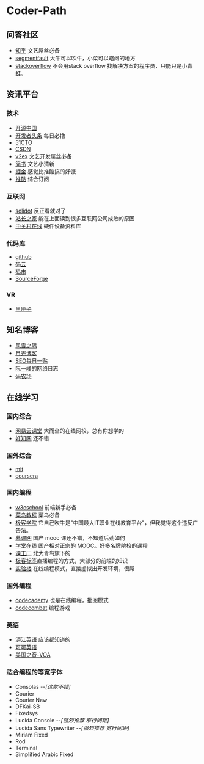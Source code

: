 # Coder-Path

## 问答社区
* [知乎](https://www.zhihu.com/) 文艺屌丝必备
* [segmentfault](https://segmentfault.com/) 大牛可以吹牛，小菜可以瞎问的地方
* [stackoverflow](http://stackoverflow.com/) 不会用stack overflow 找解决方案的程序员，只能只是小青蛙。

## 资讯平台

### 技术
* [开源中国](http://www.oschina.net/)
* [开发者头条](http://toutiao.io/) 每日必撸
* [51CTO](http://www.51cto.com/)
* [CSDN](http://www.csdn.net/)
* [v2ex](https://www.v2ex.com) 文艺开发屌丝必备
* [简书](http://www.jianshu.com/) 文艺小清新
* [掘金](http://gold.xitu.io/welcome) 感觉比推酷搞的好饿
* [推酷](http://www.tuicool.com/) 综合订阅

### 互联网
* [solidot](http://www.solidot.org/) 反正看就对了
* [站长之家](http://www.chinaz.com/) 能在上面读到很多互联网公司成败的原因
* [中关村在线](http://www.zol.com.cn/) 硬件设备资料库

### 代码库
* [github](https://www.github.com)
* [码云](http://git.oschina.net/)
* [码市](https://coding.net/)
* [SourceForge](https://sourceforge.net/)

### VR
* [黑匣子](http://www.heix.cn/)

## 知名博客
* [风雪之隅](http://www.laruence.com/)
* [月光博客](http://www.williamlong.info/)
* [SEO每日一贴](http://www.seozac.com/)
* [阮一峰的网络日志](http://www.ruanyifeng.com/)
* [码农场](http://http://www.hankcs.com/)

## 在线学习

### 国内综合
* [网易云课堂](http://study.163.com/#/index) 大而全的在线网校，总有你想学的
* [好知网](http://www.howzhi.com/) 还不错

### 国外综合
* [mit](http://ocw.mit.edu/)
* [coursera](https://www.coursera.org)

### 国内编程
* [w3cschool](http://www.w3school.com.cn/) 前端新手必备
* [菜鸟教程](http://www.runoob.com/) 菜鸟必备
* [极客学院](http://www.jikexueyuan.com/) 它自己吹牛是"中国最大IT职业在线教育平台"，但我觉得这个违反广告法。 
* [慕课网](http://www.imooc.com/) 国产 mooc 课还不错，不知道后劲如何
* [学堂在线](http://www.xuetangx.com/) 国产相对正宗的 MOOC。好多名牌院校的课程
* [课工厂](http://www.kgc.cn/) 北大青鸟旗下的
* [极客标签](http://www.gbtags.com/)直播编程的方式，大部分的前端的知识
* [实验楼](https://www.shiyanlou.com) 在线编程模式，直接虚拟出开发环境，很屌

### 国外编程
* [codecademy](https://www.codecademy.com/) 也是在线编程，批阅模式
* [codecombat](http://cn.codecombat.com/) 编程游戏

### 英语
* [沪江英语](http://www.hjenglish.com/) 应该都知道的
* [可可英语](http://www.kekenet.com/)
* [美国之音-VOA](http://www.51voa.com/)

### 适合编程的等宽字体
* Consolas                        --*[这款不错]*
* Courier
* Courier New
* DFKai-SB
* Fixedsys
* Lucida Console                  --*[强烈推荐 窄行间距]*
* Lucida Sans Typewriter          --*[强烈推荐 宽行间距]*
* Miriam Fixed
* Rod
* Terminal
* Simplified Arabic Fixed
